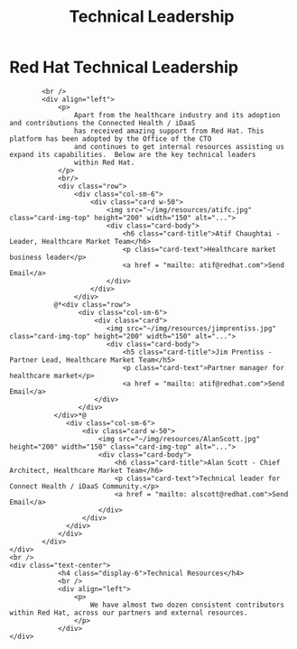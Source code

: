﻿---
layout: default
title: Technical Leadership
nav_order: 8
description: "Technical Leadership"
---

# Red Hat Technical Leadership
            <br />
            <div align="left">
                <p>
                    Apart from the healthcare industry and its adoption and contributions the Connected Health / iDaaS 
                    has received amazing support from Red Hat. This platform has been adopted by the Office of the CTO
                    and continues to get internal resources assisting us expand its capabilities.  Below are the key technical leaders
                    within Red Hat.
                </p>
                <br/>
                <div class="row">
                    <div class="col-sm-6">
                        <div class="card w-50">
                            <img src="~/img/resources/atifc.jpg" class="card-img-top" height="200" width="150" alt="...">
                            <div class="card-body">
                                <h6 class="card-title">Atif Chaughtai - Leader, Healthcare Market Team</h6>
                                <p class="card-text">Healthcare market business leader</p>
                                <a href = "mailto: atif@redhat.com">Send Email</a>
                            </div>
                        </div>
                    </div>
               @*<div class="row">
                     <div class="col-sm-6">
                         <div class="card">
                            <img src="~/img/resources/jimprentiss.jpg" class="card-img-top" height="200" width="150" alt="...">
                            <div class="card-body">
                                <h5 class="card-title">Jim Prentiss - Partner Lead, Healthcare Market Team</h5>
                                <p class="card-text">Partner manager for healthcare market</p>
                                <a href = "mailto: atif@redhat.com">Send Email</a>
                         </div>
                     </div>
               </div>*@
                  <div class="col-sm-6">
                      <div class="card w-50">
                          <img src="~/img/resources/AlanScott.jpg" height="200" width="150" class="card-img-top" alt="...">
                          <div class="card-body">
                              <h6 class="card-title">Alan Scott - Chief Architect, Healthcare Market Team</h6>
                              <p class="card-text">Technical leader for Connect Health / iDaaS Community.</p>
                              <a href = "mailto: alscott@redhat.com">Send Email</a>
                          </div>
                      </div>
                  </div>
                </div>
            </div>
    </div>
    <br />
    <div class="text-center">
                <h4 class="display-6">Technical Resources</h4>
                <br />
                <div align="left">
                    <p>
                        We have almost two dozen consistent contributors within Red Hat, across our partners and external resources. 
                    </p>
                </div>
    </div>
